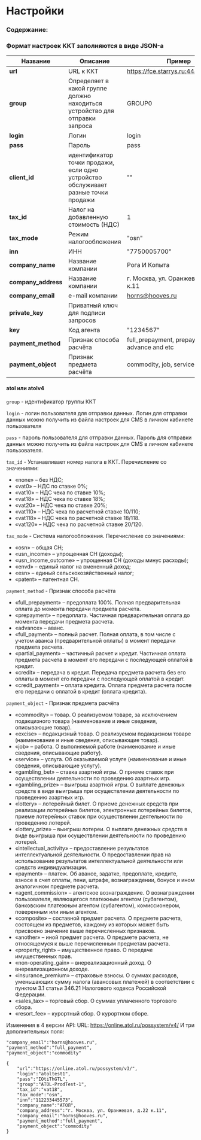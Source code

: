 # Настройки


### Содержание:

### Формат настроек KKT заполняются в виде JSON-а

Название | Описание | Пример
------------ | ------------- | -------------
**url** | URL к ККТ | https://fce.starrys.ru:4443/fr/api/v2/
**group** | Определяет в какой группе должно находиться устройство для отправки запроса | GROUP0
**login** | Логин | login
**pass** | Пароль | pass
**client_id** | идентификатор точки продажи, если одно устройство обслуживает разные точки продажи | ""
**tax_id** | Налог на добавленную стоимость (НДС) | 1
**tax_mode** | Режим налогообложения | "osn"
**inn** | ИНН | "7750005700"
**company_name** | Название компании | Рога И Копыта
**company_address** | Название компании | г. Москва, ул. Оранжевая, д.22 к.11
**company_email** | e-mail компании | horns@hooves.ru
**private_key** | Приватный ключ для подписи запросов |
**key** | Код агента | "1234567"
**payment_method** | Признак способа расчёта | full_prepayment, prepayment, advance and etc
**payment_object** | Признак предмета расчёта | commodity, job, service and etc


#### atol или atolv4

`group` - идентификатор группы ККТ

`login` - логин пользователя для отправки данных. Логин для отправки данных можно получить из файла настроек для CMS в личном кабинете пользователя

`pass` - пароль пользователя для отправки данных. Пароль для отправки данных можно получить из файла настроек для CMS в личном кабинете пользователя.

`tax_id` - Устанавливает номер налога в ККТ. Перечисление со значениями:
 - «none» – без НДС;
 - «vat0» – НДС по ставке 0%;
 - «vat10» – НДС чека по ставке 10%;
 - «vat18» – НДС чека по ставке 18%;
 - «vat20» – НДС чека по ставке 20%;
 - «vat110» – НДС чека по расчетной ставке 10/110;
 - «vat118» – НДС чека по расчетной ставке 18/118.
 - «vat120» – НДС чека по расчетной ставке 20/120.

`tax_mode` - Система налогообложения. Перечисление со значениями:
 - «osn» – общая СН;
 - «usn_income» – упрощенная СН (доходы);
 - «usn_income_outcome» – упрощенная СН (доходы минус расходы);
 - «envd» – единый налог на вмененный доход;
 - «esn» – единый сельскохозяйственный налог;
 - «patent» – патентная СН.

`payment_method` - Признак способа расчёта
 - «full_prepayment» – предоплата 100%. Полная предварительная оплата до момента передачи предмета расчета.
 - «prepayment» – предоплата. Частичная предварительная оплата до момента передачи предмета расчета.
 - «advance» – аванс.
 - «full_payment» – полный расчет. Полная оплата, в том числе с учетом аванса (предварительной оплаты) в момент передачи предмета расчета.
 - «partial_payment» – частичный расчет и кредит. Частичная оплата предмета расчета в момент его передачи с последующей оплатой в кредит.
 - «credit» – передача в кредит. Передача предмета расчета без его оплаты в момент его передачи с последующей оплатой в кредит.
 - «credit_payment» – оплата кредита. Оплата предмета расчета после его передачи с оплатой в кредит (оплата кредита).

`payment_object` - Признак предмета расчёта
 - «commodity» – товар. О реализуемом товаре, за исключением подакцизного товара (наименование и иные сведения, описывающие товар).
 - «excise» – подакцизный товар. О реализуемом подакцизном товаре (наименование и иные сведения, описывающие товар).
 - «job» – работа. О выполняемой работе (наименование и иные сведения, описывающие работу).
 - «service» – услуга. Об оказываемой услуге (наименование и иные сведения, описывающие услугу).
 - «gambling_bet» – ставка азартной игры. О приеме ставок при осуществлении деятельности по проведению азартных игр.
 - «gambling_prize» – выигрыш азартной игры. О выплате денежных средств в виде выигрыша при осуществлении деятельности по проведению азартных игр.
 - «lottery» – лотерейный билет. О приеме денежных средств при реализации лотерейных билетов, электронных лотерейных билетов, приеме лотерейных ставок при осуществлении деятельности по проведению лотерей.
 - «lottery_prize» – выигрыш лотереи. О выплате денежных средств в виде выигрыша при осуществлении деятельности по проведению лотерей.
 - «intellectual_activity» – предоставление результатов интеллектуальной деятельности. О предоставлении прав на использование результатов интеллектуальной деятельности или средств индивидуализации.
 - «payment» – платеж. Об авансе, задатке, предоплате, кредите, взносе в счет оплаты, пени, штрафе, вознаграждении, бонусе и ином аналогичном предмете расчета.
 - «agent_commission» – агентское вознаграждение. О вознаграждении пользователя, являющегося платежным агентом (субагентом), банковским платежным агентом (субагентом), комиссионером, поверенным или иным агентом.
 - «composite» – составной предмет расчета. О предмете расчета, состоящем из предметов, каждому из которых может быть присвоено значение выше перечисленных признаков.
 - «another» – иной предмет расчета. О предмете расчета, не относящемуся к выше перечисленным предметам расчета.
 - «property_right» – имущественное право. О передаче имущественных прав.
 - «non-operating_gain» – внереализационный доход. О внереализационном доходе.
 - «insurance_premium» – страховые взносы. О суммах расходов, уменьшающих сумму налога (авансовых платежей) в соответствии с пунктом 3.1 статьи 346.21 Налогового кодекса Российской Федерации.
 - «sales_tax» – торговый сбор. О суммах уплаченного торгового сбора.
 - «resort_fee» – курортный сбор. О курортном сборе.

Изменения в 4 версии API:
URL: https://online.atol.ru/possystem/v4/
И три дополнительных поля:
```
"company_email":"horns@hooves.ru",
"payment_method":"full_payment",
"payment_object":"commodity"
```

```
{
    "url":"https://online.atol.ru/possystem/v3/",
    "login":"atoltest1",
    "pass":"IOtiThGTL",
    "group":"ATOL-ProdTest-1",
    "tax_id":"vat18",
    "tax_mode":"osn",
    "inn":"112233445573",
    "company_name":"АТОЛ",
    "company_address":"г. Москва, ул. Оранжевая, д.22 к.11",
    "company_email":"horns@hooves.ru",
    "payment_method":"full_payment",
    "payment_object":"commodity"
}
```
